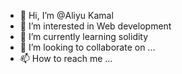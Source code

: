 - 👋 Hi, I’m @Aliyu Kamal
- 👀 I’m interested in Web development
- 🌱 I’m currently learning solidity
- 💞️ I’m looking to collaborate on ...
- 📫 How to reach me ...

<!---
Alkamal01/Alkamal01 is a ✨ special ✨ repository because its `README.md` (this file) appears on your GitHub profile.
You can click the Preview link to take a look at your changes.
--->
